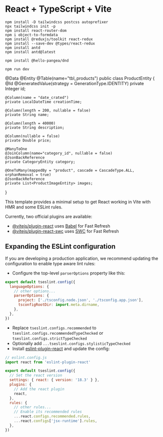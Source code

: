 # React + TypeScript + Vite

```````````````````````````````````````````````````
npm install -D tailwindcss postcss autoprefixer
npx tailwindcss init -p
npm install react-router-dom
npm i object-to-formdata
npm install @reduxjs/toolkit react-redux
npm install --save-dev @types/react-redux
npm install antd
npm install antd@latest

npm install @hello-pangea/dnd

npm run dev

````````````````````````````````````````````````````
@Data
@Entity
@Table(name="tbl_products")
public class ProductEntity {
    @Id
    @GeneratedValue(strategy = GenerationType.IDENTITY)
    private Integer id;

    @Column(name = "date_crated")
    private LocalDateTime creationTime;

    @Column(length = 200, nullable = false)
    private String name;

    @Column(length = 40000)
    private String description;

    @Column(nullable = false)
    private Double price;

    @ManyToOne
    @JoinColumn(name="category_id", nullable = false)
    @JsonBackReference
    private CategoryEntity category;

    @OneToMany(mappedBy = "product", cascade = CascadeType.ALL, orphanRemoval = true)
    @JsonBackReference
    private List<ProductImageEntity> images;
}


This template provides a minimal setup to get React working in Vite with HMR and some ESLint rules.

Currently, two official plugins are available:

- [@vitejs/plugin-react](https://github.com/vitejs/vite-plugin-react/blob/main/packages/plugin-react/README.md) uses [Babel](https://babeljs.io/) for Fast Refresh
- [@vitejs/plugin-react-swc](https://github.com/vitejs/vite-plugin-react-swc) uses [SWC](https://swc.rs/) for Fast Refresh

## Expanding the ESLint configuration

If you are developing a production application, we recommend updating the configuration to enable type aware lint rules:

- Configure the top-level `parserOptions` property like this:

```js
export default tseslint.config({
  languageOptions: {
    // other options...
    parserOptions: {
      project: ['./tsconfig.node.json', './tsconfig.app.json'],
      tsconfigRootDir: import.meta.dirname,
    },
  },
})
```

- Replace `tseslint.configs.recommended` to `tseslint.configs.recommendedTypeChecked` or `tseslint.configs.strictTypeChecked`
- Optionally add `...tseslint.configs.stylisticTypeChecked`
- Install [eslint-plugin-react](https://github.com/jsx-eslint/eslint-plugin-react) and update the config:

```js
// eslint.config.js
import react from 'eslint-plugin-react'

export default tseslint.config({
  // Set the react version
  settings: { react: { version: '18.3' } },
  plugins: {
    // Add the react plugin
    react,
  },
  rules: {
    // other rules...
    // Enable its recommended rules
    ...react.configs.recommended.rules,
    ...react.configs['jsx-runtime'].rules,
  },
})
```
